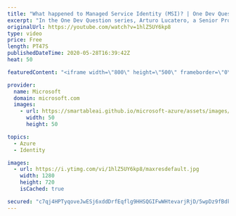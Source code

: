 ```yaml
---
title: "What happened to Managed Service Identity (MSI)? | One Dev Question: Arturo Lucatero"
excerpt: "In the One Dev Question series, Arturo Lucatero, a Senior Program Manager working on managed identities for Azure resources, explains the transformation of Managed Service Identity (MSI).    For more information, visit: https://docs.microsoft.com/azure/active-directory/managed-identities-azure-resources/overview"
originalUrl: https://youtube.com/watch?v=1hlZ5UY6kp8
type: video
price: Free
length: PT47S
publishedDateTime: 2020-05-28T16:39:42Z
heat: 50

featuredContent: "<iframe width=\"800\" height=\"500\" frameborder=\"0\" src=\"https://www.youtube.com/embed/1hlZ5UY6kp8\" allow=\"accelerometer; autoplay; encrypted-media; gyroscope; picture-in-picture\" allowfullscreen></iframe>"

provider:
  name: Microsoft
  domain: microsoft.com
  images:
    - url: https://smartableai.github.io/microsoft-azure/assets/images/organizations/microsoft.com-50x50.jpg
      width: 50
      height: 50

topics:
  - Azure
  - Identity

images:
  - url: https://i.ytimg.com/vi/1hlZ5UY6kp8/maxresdefault.jpg
    width: 1280
    height: 720
    isCached: true

secured: "c7qj4HPTyqoveJwESj6xddDrfEqflg9HHSQGIFwWHtevarjRjD/5wpDz9fBdkN4+Hde9z5Y+99lec+TZ8ZiceT475tt+rBkXF7LEapIWDR5a9k2WQ688Y+ZoSORZ77pYNMeEp7V9GVh5ALcloP58W1X/zxoa0V5nBqJoRNGf656cB62rxftZ9zqc2vBZSs5VyQ1I8rpA33cMuQYVd+wa7hVW+IV5PAnES6s6O+j6l1jOWPmrBaHJHBzRta6W516Ny2WSJn90bC0Mu26hUR4YeMUZqWrvKudS1v7WeZ0wAgBPkumKmAvPcqvJEVfq0/umkGd9Og/7OMTEICCzOuzItikiyASyrAk99NbOav+w5S5QO22tlJ5xDf6LtVzp/LRz2tmqjnG9sVOrjrtyrru13FzdKryDSTtL+A+yI2G4bnQ=;s8eK4fyDQGviwFfuv+IsMg=="
---
```


